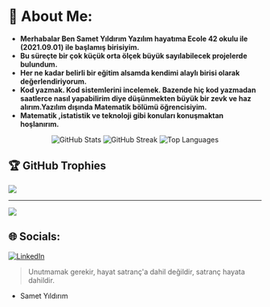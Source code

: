 # 💫 About Me:
-  **Merhabalar Ben Samet Yıldırım Yazılım hayatıma Ecole 42 okulu ile (2021.09.01) ile başlamış birisiyim.**
-  **Bu süreçte bir çok küçük orta ölçek büyük sayılabilecek projelerde bulundum.**
- **Her ne kadar belirli bir eğitim alsamda kendimi alaylı birisi olarak değerlendiriyorum.**
- **Kod yazmak. Kod sistemlerini incelemek. Bazende hiç kod yazmadan saatlerce nasıl yapabilirim diye düşünmekten büyük bir zevk ve haz alırım.Yazılım dışında Matematik bölümü öğrencisiyim.**
-  **Matematik ,istatistik ve teknoloji gibi konuları konuşmaktan hoşlanırım.**



<div align="center">
  <img src="https://github-readme-stats.vercel.app/api username=sametyldrmm&theme=dark&hide_border=false&include_all_commits=false&count_private=false" alt="GitHub Stats" />
  <img src="https://github-readme-streak-stats.herokuapp.com/?user=sametyldrmm&theme=dark&hide_border=false" alt="GitHub Streak" />
  <img src="https://github-readme-stats.vercel.app/api/top-langs/?username=sametyldrmm&theme=dark&hide_border=false&include_all_commits=true&count_private=true&layout=compact" alt="Top Languages" />
</div>

## 🏆 GitHub Trophies
![](https://github-profile-trophy.vercel.app/?username=sametyldrmm&theme=radical&no-frame=false&no-bg=true&margin-w=4)

---
[![](https://visitcount.itsvg.in/api?id=sametyldrmm&icon=0&color=0)](https://visitcount.itsvg.in)

<!-- Proudly created with GPRM ( https://gprm.itsvg.in ) -->
## 🌐 Socials:
[![LinkedIn](https://img.shields.io/badge/LinkedIn-%230077B5.svg?logo=linkedin&logoColor=white)](https://linkedin.com/in/samet-yıldırım-970905252) 

> Unutmamak gerekir, hayat satranç'a dahil değildir, satranç hayata dahildir.
- Samet Yıldırım
